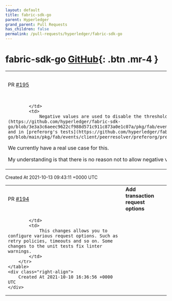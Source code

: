 ```yaml
---
layout: default
title: fabric-sdk-go
parent: Hyperledger
grand_parent: Pull Requests
has_children: false
permalink: /pull-requests/hyperledger/fabric-sdk-go
---
```


# fabric-sdk-go <span class="fs-3 right-align">[GitHub](https://github.com/hyperledger/fabric-sdk-go){: .btn .mr-4 }</span>


<div>
    <table>
        <tr>
            <td>
                PR <a href="https://github.com/hyperledger/fabric-sdk-go/pull/195" class=".btn">#195</a>
            </td>
            <td>
                <b>
                    fix: allow negative threshold for MinBlockHeight
                </b>
            </td>
        </tr>
        <tr>
            <td>
                
            </td>
            <td>
                Negative values are used to disable the threshold and currently appear in [unit tests](https://github.com/hyperledger/fabric-sdk-go/blob/3e3a3c6aeec9622cf988d571c911c873a0e1c07a/pkg/fab/events/client/peerresolver/minblockheight/minblockheight_test.go#L34) and in [preferorg's tests](https://github.com/hyperledger/fabric-sdk-go/blob/main/pkg/fab/events/client/peerresolver/preferorg/preferorg_test.go#L63).
We currently have a real use case for this.

My understanding is that there is no reason not to allow negative values, but I'd be glad to discuss this further.
            </td>
        </tr>
    </table>
    <div class="right-align">
        Created At 2021-10-13 09:43:11 +0000 UTC
    </div>
</div>

<div>
    <table>
        <tr>
            <td>
                PR <a href="https://github.com/hyperledger/fabric-sdk-go/pull/194" class=".btn">#194</a>
            </td>
            <td>
                <b>
                    Add transaction request options
                </b>
            </td>
        </tr>
        <tr>
            <td>
                
            </td>
            <td>
                This changes allows you to configure various request options. Such as retry policies, timeouts and so on. Some changes to the unit tests fix linter warnings.
            </td>
        </tr>
    </table>
    <div class="right-align">
        Created At 2021-10-10 16:36:56 +0000 UTC
    </div>
</div>

